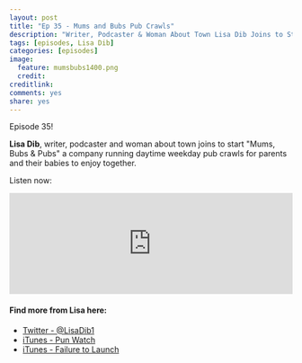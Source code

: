 ```yaml
---
layout: post
title: "Ep 35 - Mums and Bubs Pub Crawls"
description: "Writer, Podcaster & Woman About Town Lisa Dib Joins to Start a Pub Crawl for Parents"
tags: [episodes, Lisa Dib]
categories: [episodes]
image:
  feature: mumsbubs1400.png
  credit: 
creditlink:
comments: yes
share: yes
---
```


Episode 35!

**Lisa Dib**, writer, podcaster and woman about town joins to start "Mums, Bubs & Pubs" a company running daytime weekday pub crawls for parents and their babies to enjoy together.

Listen now:

<iframe src="https://omny.fm/shows/lets-make-billions/ep-35-mums-and-bubs-pub-crawls/embed?style=artwork" width="100%" height="180" frameborder="0"></iframe>

#### Find more from Lisa here:

+ [Twitter - @LisaDib1](https://twitter.com/LisaDib1)
+ [iTunes - Pun Watch](https://itunes.apple.com/au/podcast/punwatch-the-news-pun-quiz-game/id1008142207?mt=2)
+ [iTunes - Failure to Launch](https://itunes.apple.com/au/podcast/failure-to-launch/id891354781?mt=2)
